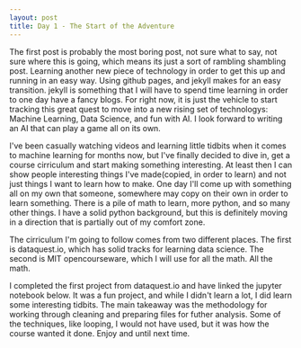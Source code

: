 ```yaml
---
layout: post
title: Day 1 - The Start of the Adventure
---
```


The first post is probably the most boring post, not sure what to say, not sure where this is going, which means its just a sort of rambling shambling post.  Learning another new piece of technology in order to get this up and running in an easy way.  Using github pages, and jekyll makes for an easy transition.  jekyll is something that I will have to spend time learning in order to one day have a fancy blogs.  For right now, it is just the vehicle to start tracking this great quest to move into a new rising set of technologys: Machine Learning, Data Science, and fun with AI.  I look forward to writing an AI that can play a game all on its own.

I've been casually watching videos and learning little tidbits when it comes to machine learning for months now, but I've finally decided to dive in, get a course cirriculum and start making something interesting.  At least then I can show people interesting things I've made(copied, in order to learn) and not just things I want to learn how to make.  One day I'll come up with something all on my own that someone, somewhere may copy on their own in order to learn something.  There is a pile of math to learn, more python, and so many other things.  I have a solid python background, but this is definitely moving in a direction that is partially out of my comfort zone. 

The cirriculum I'm going to follow comes from two different places. The first is dataquest.io, which has solid tracks for learning data science.  The second is MIT opencourseware, which I will use for all the math.  All the math.

I completed the first project from dataquest.io and have linked the jupyter notebook below.  It was a fun project, and while I didn't learn a lot, I did learn some interesting tidbits.  The main takeaway was the methodology for working through cleaning and preparing files for futher analysis.  Some of the techniques, like looping, I would not have used, but it was how the course wanted it done.  Enjoy and until next time.
